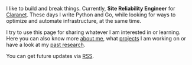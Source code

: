 I like to build and break things. Currently, <b>Site Reliability Engineer</b> for [Claranet](https://www.claranet.co.uk/). These days I write Python and Go, while looking for ways to optimize and automate infrastructure, at the same time.

I try to use this page for sharing whatever I am interested in or learning. Here you can also know more [about me](/about/), what [projects](/code/) I am working on or have a look at my [past research](/research).

You can get future updates via [RSS](/index.xml).


